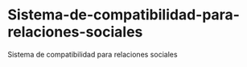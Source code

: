 # Sistema-de-compatibilidad-para-relaciones-sociales
Sistema de compatibilidad para relaciones sociales
